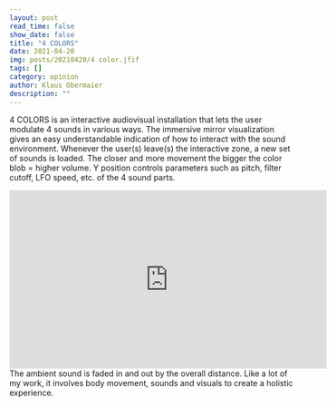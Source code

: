 ```yaml
---
layout: post
read_time: false
show_date: false
title: "4 COLORS"
date: 2021-04-20
img: posts/20210420/4 color.jfif
tags: []
category: opinion
author: Klaus Obermaier
description: ""
---
```


4 COLORS is an interactive audiovisual installation that lets the user modulate 4 sounds in various ways. The immersive mirror visualization gives an easy understandable indication of how to interact with the sound environment. Whenever the user(s) leave(s) the interactive zone, a new set of sounds is loaded.
The closer and more movement the bigger the color blob = higher volume.
Y position controls parameters such as pitch, filter cutoff, LFO speed, etc. of the 4 sound parts.
<iframe width="560" height="315" src="https:https://player.vimeo.com/video/408124983?title=0&byline=0&portrait=0"" title="YouTube video player" frameborder="0" allow="accelerometer; autoplay; clipboard-write; encrypted-media; gyroscope; picture-in-picture" allowfullscreen></iframe>
The ambient sound is faded in and out by the overall distance. Like a lot of my work, it involves body movement, sounds and visuals to create a holistic experience.

